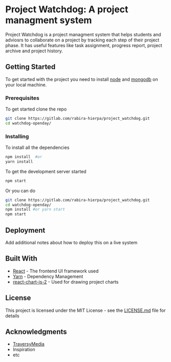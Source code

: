 # Project Watchdog: A project managment system

Project Watchdog is a project managment system that helps students and adviosrs to collaborate on a project by tracking each step of their project phase. It has useful features like task assignment, progress report, project archive and project history.

## Getting Started

To get started with the project you need to install [node](https://nodejs.org/en/) and [mongodb](https://www.mongodb.com/download-center?) on your local machine.

### Prerequisites

To get started clone the repo

```bash
git clone https://gitlab.com/rabira-hierpa/project_watchdog.git
cd watchdog-openday/
```

### Installing

To install all the dependencies

```bash
npm install  #or
yarn install
```

To get the development server started

```bash
npm start
```

Or you can do

```bash
git clone https://gitlab.com/rabira-hierpa/project_watchdog.git
cd watchdog-openday/
npm install #or yarn start
npm start
```

## Deployment

Add additional notes about how to deploy this on a live system

## Built With

* [React](https://reactjs.org/) - The frontend UI framework used
* [Yarn](https://yarnpkg.com/en/) - Dependency Management
* [react-chart-js-2](https://github.com/jerairrest/react-chartjs-2) - Used for drawing project charts

## License

This project is licensed under the MIT License - see the [LICENSE.md](LICENSE.md) file for details

## Acknowledgments

* [TraversyMedia]()
* Inspiration
* etc
